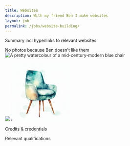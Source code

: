 ```yaml
---
title: Websites
description: With my friend Ben I make websites
layout: job
permalink: /jobs/website-building/
---
```


Summary incl hyperlinks to relevant websites

No  photos because Ben doesn't like them
![A pretty watercolour of a mid-century-modern blue chair]({{site.baseurl}}/assets/images/chair.jpg)

<img src="{{site.baseurl}}/assets/images/chair.jpg" style="max-width: 20vw;">

<img src="/assets/images/chair.jpg" style="max-width: 20vw;">

Credits & credentials

Relevant qualifications
